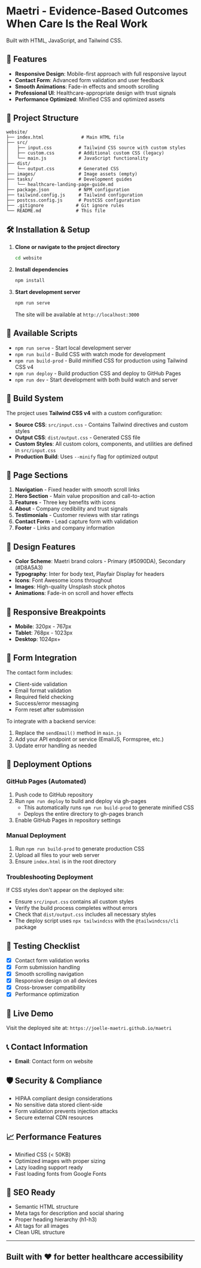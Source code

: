 # Maetri - Evidence-Based Outcomes When Care Is the Real Work

Built with HTML, JavaScript, and Tailwind CSS.

## 🚀 Features

- **Responsive Design**: Mobile-first approach with full responsive layout
- **Contact Form**: Advanced form validation and user feedback
- **Smooth Animations**: Fade-in effects and smooth scrolling
- **Professional UI**: Healthcare-appropriate design with trust signals
- **Performance Optimized**: Minified CSS and optimized assets

## 📁 Project Structure

```text
website/
├── index.html              # Main HTML file
├── src/
│   ├── input.css          # Tailwind CSS source with custom styles
│   ├── custom.css         # Additional custom CSS (legacy)
│   └── main.js            # JavaScript functionality
├── dist/
│   └── output.css         # Generated CSS
├── images/                # Image assets (empty)
├── tasks/                 # Development guides
│   └── healthcare-landing-page-guide.md
├── package.json           # NPM configuration
├── tailwind.config.js     # Tailwind configuration
├── postcss.config.js      # PostCSS configuration
├── .gitignore            # Git ignore rules
└── README.md             # This file
```

## 🛠️ Installation & Setup

1. **Clone or navigate to the project directory**

   ```bash
   cd website
   ```

2. **Install dependencies**

   ```bash
   npm install
   ```

3. **Start development server**

   ```bash
   npm run serve
   ```

   The site will be available at `http://localhost:3000`

## 🎯 Available Scripts

- `npm run serve` - Start local development server
- `npm run build` - Build CSS with watch mode for development
- `npm run build-prod` - Build minified CSS for production using Tailwind CSS v4
- `npm run deploy` - Build production CSS and deploy to GitHub Pages
- `npm run dev` - Start development with both build watch and server

## 🔧 Build System

The project uses **Tailwind CSS v4** with a custom configuration:

- **Source CSS**: `src/input.css` - Contains Tailwind directives and custom styles
- **Output CSS**: `dist/output.css` - Generated CSS file
- **Custom Styles**: All custom colors, components, and utilities are defined in `src/input.css`
- **Production Build**: Uses `--minify` flag for optimized output

## 📝 Page Sections

1. **Navigation** - Fixed header with smooth scroll links
2. **Hero Section** - Main value proposition and call-to-action
3. **Features** - Three key benefits with icons
4. **About** - Company credibility and trust signals  
5. **Testimonials** - Customer reviews with star ratings
6. **Contact Form** - Lead capture form with validation
7. **Footer** - Links and company information

## 🎨 Design Features

- **Color Scheme**: Maetri brand colors - Primary (#5090DA), Secondary (#D8A5A3)
- **Typography**: Inter for body text, Playfair Display for headers
- **Icons**: Font Awesome icons throughout
- **Images**: High-quality Unsplash stock photos
- **Animations**: Fade-in on scroll and hover effects

## 📱 Responsive Breakpoints

- **Mobile**: 320px - 767px
- **Tablet**: 768px - 1023px
- **Desktop**: 1024px+

## 🔧 Form Integration

The contact form includes:

- Client-side validation
- Email format validation
- Required field checking
- Success/error messaging
- Form reset after submission

To integrate with a backend service:

1. Replace the `sendEmail()` method in `main.js`
2. Add your API endpoint or service (EmailJS, Formspree, etc.)
3. Update error handling as needed

## 🚀 Deployment Options

### GitHub Pages (Automated)

1. Push code to GitHub repository
2. Run `npm run deploy` to build and deploy via gh-pages
   - This automatically runs `npm run build-prod` to generate minified CSS
   - Deploys the entire directory to gh-pages branch
3. Enable GitHub Pages in repository settings

### Manual Deployment

1. Run `npm run build-prod` to generate production CSS
2. Upload all files to your web server
3. Ensure `index.html` is in the root directory

### Troubleshooting Deployment

If CSS styles don't appear on the deployed site:
- Ensure `src/input.css` contains all custom styles
- Verify the build process completes without errors
- Check that `dist/output.css` includes all necessary styles
- The deploy script uses `npx tailwindcss` with the `@tailwindcss/cli` package

## 🧪 Testing Checklist

- [x] Contact form validation works
- [x] Form submission handling
- [x] Smooth scrolling navigation
- [x] Responsive design on all devices
- [x] Cross-browser compatibility
- [x] Performance optimization

## 🔗 Live Demo

Visit the deployed site at: `https://joelle-maetri.github.io/maetri`

## 📞 Contact Information

- **Email**: Contact form on website

## 🛡️ Security & Compliance

- HIPAA compliant design considerations
- No sensitive data stored client-side
- Form validation prevents injection attacks
- Secure external CDN resources

## 📈 Performance Features

- Minified CSS (< 50KB)
- Optimized images with proper sizing
- Lazy loading support ready
- Fast loading fonts from Google Fonts

## 🎯 SEO Ready

- Semantic HTML structure
- Meta tags for description and social sharing
- Proper heading hierarchy (h1-h3)
- Alt tags for all images
- Clean URL structure

---

## Built with ❤️ for better healthcare accessibility
